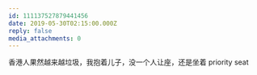 ```yaml
---
id: 111137527879441456
date: 2019-05-30T02:15:00.000Z
reply: false
media_attachments: 0
---
```


香港人果然越来越垃圾，我抱着儿子，没一个人让座，还是坐着 priority seat


